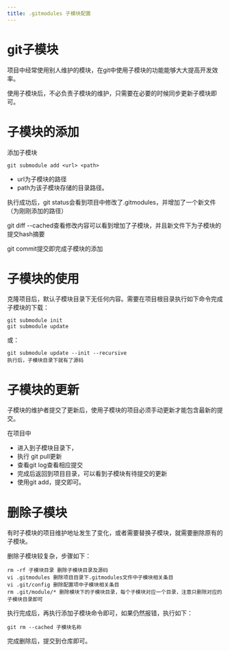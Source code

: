 ```yaml
---
title: .gitmodules 子模块配置 
---
```


# git子模块

项目中经常使用别人维护的模块，在git中使用子模块的功能能够大大提高开发效率。

使用子模块后，不必负责子模块的维护，只需要在必要的时候同步更新子模块即可。

# 子模块的添加

添加子模块

```
git submodule add <url> <path>

```

- url为子模块的路径
- path为该子模块存储的目录路径。

执行成功后，git status会看到项目中修改了.gitmodules，并增加了一个新文件（为刚刚添加的路径）

git diff --cached查看修改内容可以看到增加了子模块，并且新文件下为子模块的提交hash摘要

git commit提交即完成子模块的添加

# 子模块的使用

克隆项目后，默认子模块目录下无任何内容。需要在项目根目录执行如下命令完成子模块的下载：

```
git submodule init
git submodule update

```

或：

```
git submodule update --init --recursive
执行后，子模块目录下就有了源码

```

# 子模块的更新

子模块的维护者提交了更新后，使用子模块的项目必须手动更新才能包含最新的提交。

在项目中

- 进入到子模块目录下，
- 执行 git pull更新
- 查看git log查看相应提交
- 完成后返回到项目目录，可以看到子模块有待提交的更新
- 使用git add，提交即可。

# 删除子模块

有时子模块的项目维护地址发生了变化，或者需要替换子模块，就需要删除原有的子模块。

删除子模块较复杂，步骤如下：

```
rm -rf 子模块目录 删除子模块目录及源码
vi .gitmodules 删除项目目录下.gitmodules文件中子模块相关条目
vi .git/config 删除配置项中子模块相关条目
rm .git/module/* 删除模块下的子模块目录，每个子模块对应一个目录，注意只删除对应的子模块目录即可

```

执行完成后，再执行添加子模块命令即可，如果仍然报错，执行如下：

```
git rm --cached 子模块名称

```

完成删除后，提交到仓库即可。